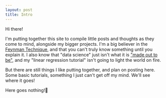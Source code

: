 ```yaml
---
layout: post
title: Intro
---
```


Hi there!

I'm putting together this site to compile little posts and thoughts as they come to mind,
alongside my bigger projects. I'm a big believer in the [Feynman Technique](https://fs.blog/2012/04/feynman-technique/),
and that you can't truly know something until you explain it. I also know that "data science"
just isn't what it is ["made out to be"](https://veekaybee.github.io/2019/02/13/data-science-is-different/),
and my "linear regression tutorial" isn't going to light the world on fire.

But there are still things I like putting together, and plan on posting here. Some basic tutorials,
something I just can't get off my mind. We'll see where it goes!

Here goes nothing!:rocket:
